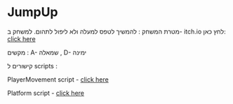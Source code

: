 # JumpUp


מטרת המשחק : להמשיך לטפס למעלה ולא ליפול לתהום. למשחק ב- itch.io לחץ כאן: [click here](https://m-h-a.itch.io/jumpup)

מקשים : A- שמאלה , D- ימינה

קישורים ל scripts :

PlayerMovement script - [click here](Assets/Scripts/PlayerMovement.cs)

Platform script - [click here](Assets/Scripts/Platform.cs)

